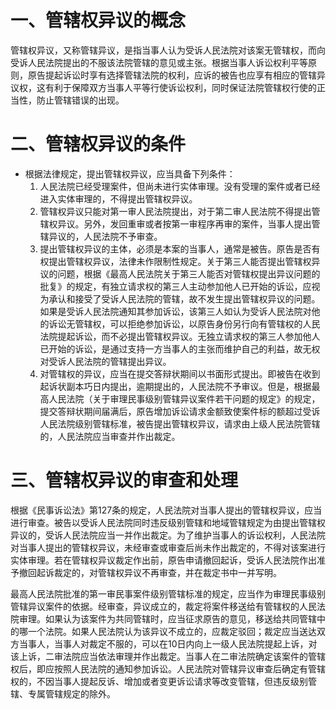 # 一、管辖权异议的概念
管辖权异议，又称管辖异议，是指当事人认为受诉人民法院对该案无管辖权，而向受诉人民法院提出的不服该法院管辖的意见或主张。根据当事人诉讼权利平等原则，原告提起诉讼时享有选择管辖法院的权利，应诉的被告也应享有相应的管辖异议权，这有利于保障双方当事人平等行使诉讼权利，同时保证法院管辖权行使的正当性，防止管辖错误的出现。
# 二、管辖权异议的条件
- 根据法律规定，提出管辖权异议，应当具备下列条件：
	1. 人民法院已经受理案件，但尚未进行实体审理。没有受理的案件或者已经进入实体审理的，不得提出管辖权异议。
	2. 管辖权异议只能对第一审人民法院提出，对于第二审人民法院不得提出管辖权异议。另外，发回重审或者按第一审程序再审的案件，当事人提出管辖异议的，人民法院不予审查。
	3. 提出管辖权异议的主体，必须是本案的当事人，通常是被告。原告是否有权提出管辖权异议，法律未作限制性规定。关于第三人能否提出管辖权异议的问题，根据《最高人民法院关于第三人能否对管辖权提出异议问题的批复》的规定，有独立请求权的第三人主动参加他人已开始的诉讼，应视为承认和接受了受诉人民法院的管辖，故不发生提出管辖权异议的问题。如果是受诉人民法院通知其参加诉讼，该第三人如认为受诉人民法院对他的诉讼无管辖权，可以拒绝参加诉讼，以原告身份另行向有管辖权的人民法院提起诉讼，而不必提出管辖权异议。无独立请求权的第三人参加他人已开始的诉讼，是通过支持一方当事人的主张而维护自己的利益，故无权对受诉人民法院的管辖提出异议。
	4. 对管辖权的异议，应当在提交答辩状期间以书面形式提出。即被告在收到起诉状副本巧日内提出，逾期提出的，人民法院不予审议。但是，根据最高人民法院（关于审理民事级别管辖异议案件若干问题的规定》的规定，提交答辩状期间届满后，原告增加诉讼请求金额致使案件标的额超过受诉人民法院级别管辖标准，被告提出管辖权异议，请求由上级人民法院管辖的，人民法院应当审查并作出裁定。
# 三、管辖权异议的审查和处理
根据《民事诉讼法》第127条的规定，人民法院对当事人提出的管辖权异议，应当进行审查。被告以受诉人民法院同时违反级别管辖和地域管辖规定为由提出管辖权异议的，受诉人民法院应当一并作出裁定。为了维护当事人的诉讼权利，人民法院对当事人提出的管辖权异议，未经审查或审查后尚未作出裁定的，不得对该案进行实体审理。若在管辖权异议裁定作出前，原告申请撤回起诉，受诉人民法院作出准予撤回起诉裁定的，对管辖权异议不再审查，并在裁定书中一并写明。

最高人民法院批准的第一审民事案件级别管辖标准的规定，应当作为审理民事级别管辖异议案件的依据。经审查，异议成立的，裁定将案件移送给有管辖权的人民法院审理。如果认为该案件为共同管辖时，应当征求原告的意见，移送给共同管辖中的哪一个法院。如果人民法院认为该异议不成立的，应裁定驳回；裁定应当送达双方当事人，当事人对裁定不服的，可以在10日内向上一级人民法院提起上诉，对该上诉，二审法院应当依法审理并作出裁定。当事人在二审法院确定该案件的管辖权后，即应按照人民法院的通知参加诉讼。人民法院对管辖异议审查后确定有管辖权的，不因当事人提起反诉、增加或者变更诉讼请求等改变管辖，但违反级别管辖、专属管辖规定的除外。